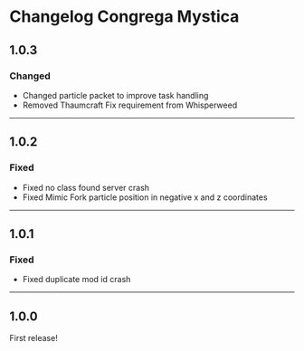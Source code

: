 # Changelog Congrega Mystica
## 1.0.3
### Changed
- Changed particle packet to improve task handling
- Removed Thaumcraft Fix requirement from Whisperweed

---

## 1.0.2
### Fixed
- Fixed no class found server crash
- Fixed Mimic Fork particle position in negative x and z coordinates

---

## 1.0.1
### Fixed
- Fixed duplicate mod id crash

---

## 1.0.0
First release!
